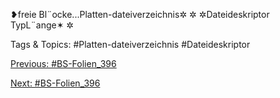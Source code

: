 ❥freie Bl¨ocke...Platten-dateiverzeichnis✲
✲
✲Dateideskriptor
TypL¨ange✶
✲

   Tags & Topics:
   #Platten-dateiverzeichnis
   #Dateideskriptor

[Previous: #BS-Folien_396](BS-Folien_396.md)

[Next: #BS-Folien_396](BS-Folien_396.md)
